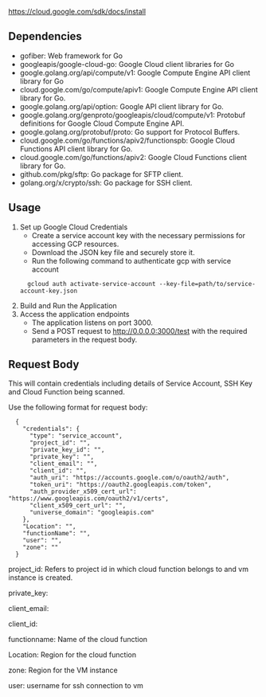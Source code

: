 https://cloud.google.com/sdk/docs/install

## Dependencies
- gofiber: Web framework for Go
- googleapis/google-cloud-go: Google Cloud client libraries for Go
- google.golang.org/api/compute/v1: Google Compute Engine API client library for Go
- cloud.google.com/go/compute/apiv1: Google Compute Engine API client library for Go.
- google.golang.org/api/option: Google API client library for Go.
- google.golang.org/genproto/googleapis/cloud/compute/v1: Protobuf definitions for Google Cloud Compute Engine API.
- google.golang.org/protobuf/proto: Go support for Protocol Buffers.
- cloud.google.com/go/functions/apiv2/functionspb: Google Cloud Functions API client library for Go.
- cloud.google.com/go/functions/apiv2: Google Cloud Functions client library for Go.
- github.com/pkg/sftp: Go package for SFTP client.
- golang.org/x/crypto/ssh: Go package for SSH client.

## Usage

1. Set up Google Cloud Credentials
   - Create a service account key with the necessary permissions for accessing GCP resources. 
   - Download the JSON key file and securely store it.
   - Run the following command to authenticate gcp with service account
    ```
      gcloud auth activate-service-account --key-file=path/to/service-account-key.json
2. Build and Run the Application
3. Access the application endpoints
   - The application listens on port 3000.
   - Send a POST request to http://0.0.0.0:3000/test with the required parameters in the request body.

## Request Body

This will contain credentials including details of Service Account, SSH Key and Cloud Function being scanned.

Use the following format for request body:

      {
        "credentials": {
          "type": "service_account",
          "project_id": "",
          "private_key_id": "",
          "private_key": "",
          "client_email": "",
          "client_id": "",
          "auth_uri": "https://accounts.google.com/o/oauth2/auth",
          "token_uri": "https://oauth2.googleapis.com/token",
          "auth_provider_x509_cert_url": "https://www.googleapis.com/oauth2/v1/certs",
          "client_x509_cert_url": "",
          "universe_domain": "googleapis.com"
        },
        "Location": "",
        "functionName": "",
        "user": "",
        "zone": ""
      }

project_id: Refers to project id in which cloud function belongs to and vm instance is created.

private_key:

client_email:

client_id: 

functionname: Name of the cloud function

Location: Region for the cloud function

zone: Region for the VM instance

user: username for ssh connection to vm
